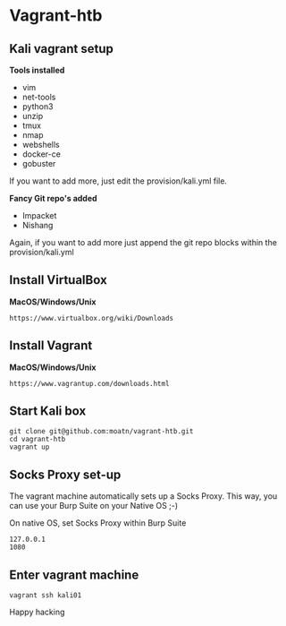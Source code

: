 # Vagrant-htb

## Kali vagrant setup

__Tools installed__

  - vim
  - net-tools
  - python3
  - unzip
  - tmux
  - nmap
  - webshells
  - docker-ce
  - gobuster

If you want to add more, just edit the provision/kali.yml file. 

__Fancy Git repo's added__

  - Impacket
  - Nishang

Again, if you want to add more just append the git repo blocks within the provision/kali.yml

## Install VirtualBox

__MacOS/Windows/Unix__
```
https://www.virtualbox.org/wiki/Downloads
```

## Install Vagrant

__MacOS/Windows/Unix__
```
https://www.vagrantup.com/downloads.html
```

## Start Kali box

```
git clone git@github.com:moatn/vagrant-htb.git
cd vagrant-htb
vagrant up
```

## Socks Proxy set-up

The vagrant machine automatically sets up a Socks Proxy. This way, you can use your Burp Suite on your Native OS ;-) 

On native OS, set Socks Proxy within Burp Suite
```
127.0.0.1
1080
```

## Enter vagrant machine

```
vagrant ssh kali01 
```

Happy hacking
